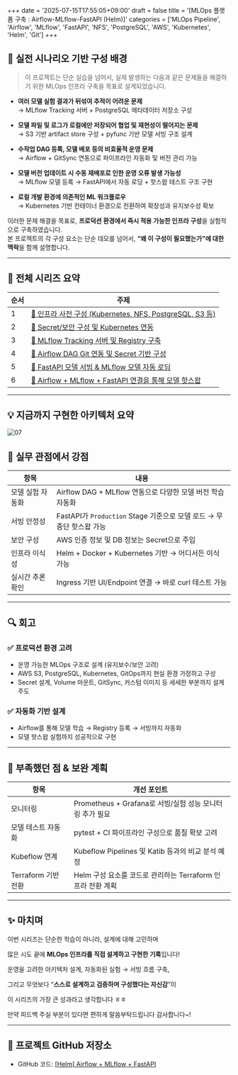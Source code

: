 +++
date = '2025-07-15T17:55:05+09:00'
draft = false
title = '[MLOps 플랫폼 구축 : Airflow-MLflow-FastAPI (Helm)]'
categories = ['MLOps Pipeline', 'Airflow', 'MLflow', 'FastAPI', 'NFS', 'PostgreSQL', 'AWS', 'Kubernetes', 'Helm', 'Git']
+++

## 🧩 실전 시나리오 기반 구성 배경

> 이 프로젝트는 단순 실습을 넘어서, 실제 발생하는 다음과 같은 문제들을 해결하기 위한 MLOps 인프라 구축을 목표로 설계되었습니다.

- **여러 모델 실험 결과가 뒤섞여 추적이 어려운 문제**  
  → MLflow Tracking 서버 + PostgreSQL 메타데이터 저장소 구성

- **모델 파일 및 로그가 로컬에만 저장되어 협업 및 재현성이 떨어지는 문제**  
  → S3 기반 artifact store 구성 + pyfunc 기반 모델 서빙 구조 설계

- **수작업 DAG 등록, 모델 배포 등의 비효율적 운영 문제**  
  → Airflow + GitSync 연동으로 파이프라인 자동화 및 버전 관리 가능

- **모델 버전 업데이트 시 수동 재배포로 인한 운영 오류 발생 가능성**  
  → MLflow 모델 등록 → FastAPI에서 자동 로딩 + 핫스왑 테스트 구조 구현

- **로컬 개발 환경에 의존적인 ML 워크플로우**  
  → Kubernetes 기반 컨테이너 환경으로 전환하여 확장성과 유지보수성 확보

이러한 문제 해결을 목표로, **프로덕션 환경에서 즉시 적용 가능한 인프라 구성**을 실험적으로 구축하였습니다.  
본 프로젝트의 각 구성 요소는 단순 데모를 넘어서, **“왜 이 구성이 필요했는가”에 대한 맥락**을 함께 설명합니다.

---

## 📌 전체 시리즈 요약

| 순서 | 주제 |
| --- | --- |
| 1 | [🔗 인프라 사전 구성 (Kubernetes, NFS, PostgreSQL, S3 등)](https://keonhoban.github.io/mlops-journey/posts/mlops-pipeline-helm/01/) |
| 2 | [🔗 Secret/보안 구성 및 Kubernetes 연동](https://keonhoban.github.io/mlops-journey/posts/mlops-pipeline-helm/02/) |
| 3 | [🔗 MLflow Tracking 서버 및 Registry 구축](https://keonhoban.github.io/mlops-journey/posts/mlops-pipeline-helm/03/) |
| 4 | [🔗 Airflow DAG Git 연동 및 Secret 기반 구성](https://keonhoban.github.io/mlops-journey/posts/mlops-pipeline-helm/04/) |
| 5 | [🔗 FastAPI 모델 서빙 & MLflow 모델 자동 로딩](https://keonhoban.github.io/mlops-journey/posts/mlops-pipeline-helm/05/) |
| 6 | [🔗 Airflow + MLflow + FastAPI 연결을 통해 모델 핫스왑](https://keonhoban.github.io/mlops-journey/posts/mlops-pipeline-helm/06/) |

---

## 💡 지금까지 구현한 아키텍처 요약

![07](/mlops-journey/images/07.png)

## 🎯 실무 관점에서 강점

| 항목 | 내용 |
| --- | --- |
| 모델 실험 자동화 | Airflow DAG + MLflow 연동으로 다양한 모델 버전 학습 자동화 |
| 서빙 안정성 | FastAPI가 `Production` Stage 기준으로 모델 로드 → 무중단 핫스왑 가능 |
| 보안 구성 | AWS 인증 정보 및 DB 정보는 Secret으로 주입 |
| 인프라 이식성 | Helm + Docker + Kubernetes 기반 → 어디서든 이식 가능 |
| 실시간 추론 확인 | Ingress 기반 UI/Endpoint 연결 → 바로 curl 테스트 가능 |

---

## 🔍 회고

### ✅ 프로덕션 환경 고려

- 운영 가능한 MLOps 구조로 설계 (유지보수/보안 고려)
- AWS S3, PostgreSQL, Kubernetes, GitOps까지 현실 환경 가정하고 구성
- Secret 설계, Volume 마운트, GitSync, 커스텀 이미지 등 세세한 부분까지 설계 주도

### ✅ 자동화 기반 설계

- Airflow를 통해 모델 학습 → Registry 등록 → 서빙까지 자동화
- 모델 핫스왑 실험까지 성공적으로 구현

---

## 🧱 부족했던 점 & 보완 계획

| 항목 | 개선 포인트 |
| --- | --- |
| 모니터링 | Prometheus + Grafana로 서빙/실험 성능 모니터링 추가 필요 |
| 모델 테스트 자동화 | pytest + CI 파이프라인 구성으로 품질 확보 고려 |
| Kubeflow 연계 | Kubeflow Pipelines 및 Katib 등과의 비교 분석 예정 |
| Terraform 기반 전환 | Helm 구성 요소를 코드로 관리하는 Terraform 인프라 전환 계획 |

---

## ✨ 마치며

이번 시리즈는 단순한 학습이 아니라, 설계에 대해 고민하며

많은 시도 끝에 **MLOps 인프라를 직접 설계하고 구현한 기록**입니다!

운영을 고려한 아키텍처 설계, 자동화된 실험 → 서빙 흐름 구축,

그리고 무엇보다 “**스스로 설계하고 검증하며 구성했다는 자신감**”이

이 시리즈의 가장 큰 성과라고 생각합니다 ㅎㅎ

만약 피드백 주실 부분이 있다면 편하게 말씀부탁드립니다 감사합니다~!

---

## 🙌 프로젝트 GitHub 저장소

- GitHub 코드: [[Helm] Airflow + MLflow + FastAPI](https://github.com/keonhoban/mlops-infra-labs/tree/main/airflow_mlflow_fastapi_helm)
